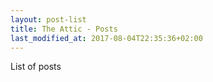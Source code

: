 ```yaml
---
layout: post-list
title: The Attic - Posts
last_modified_at: 2017-08-04T22:35:36+02:00
---
```


List of posts
